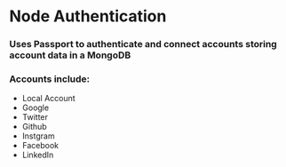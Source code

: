 # Node Authentication

### Uses Passport to authenticate and connect accounts storing account data in a MongoDB

### Accounts include:
* Local Account
* Google
* Twitter
* Github
* Instgram
* Facebook
* LinkedIn
